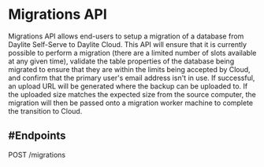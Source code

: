 # Migrations API
Migrations API allows end-users to setup a migration of a database from Daylite Self-Serve to Daylite Cloud. This API will ensure that it is currently possible to perform a migration (there are a limited number of slots available at any given time), validate the table properties of the database being migrated to ensure that they are within the limits being accepted by Cloud, and confirm that the primary user's email address isn't in use. If successful, an upload URL will be generated where the backup can be uploaded to. If the uploaded size matches the expected size from the source computer, the migration will then be passed onto a migration worker machine to complete the transition to Cloud.

#Endpoints
---
POST /migrations
